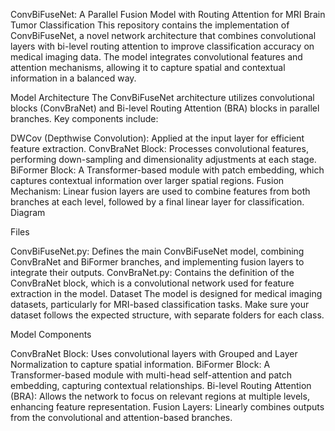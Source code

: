 ConvBiFuseNet: A Parallel Fusion Model with Routing Attention for MRI Brain Tumor Classification
This repository contains the implementation of ConvBiFuseNet, a novel network architecture that combines convolutional layers with bi-level routing attention to improve classification accuracy on medical imaging data. The model integrates convolutional features and attention mechanisms, allowing it to capture spatial and contextual information in a balanced way.


Model Architecture
The ConvBiFuseNet architecture utilizes convolutional blocks (ConvBraNet) and Bi-level Routing Attention (BRA) blocks in parallel branches. Key components include:

DWCov (Depthwise Convolution): Applied at the input layer for efficient feature extraction.
ConvBraNet Block: Processes convolutional features, performing down-sampling and dimensionality adjustments at each stage.
BiFormer Block: A Transformer-based module with patch embedding, which captures contextual information over larger spatial regions.
Fusion Mechanism: Linear fusion layers are used to combine features from both branches at each level, followed by a final linear layer for classification.
Diagram

Files

ConvBiFuseNet.py: Defines the main ConvBiFuseNet model, combining ConvBraNet and BiFormer branches, and implementing fusion layers to integrate their outputs.
ConvBraNet.py: Contains the definition of the ConvBraNet block, which is a convolutional network used for feature extraction in the model.
Dataset
The model is designed for medical imaging datasets, particularly for MRI-based classification tasks. Make sure your dataset follows the expected structure, with separate folders for each class.

Model Components

ConvBraNet Block: Uses convolutional layers with Grouped and Layer Normalization to capture spatial information.
BiFormer Block: A Transformer-based module with multi-head self-attention and patch embedding, capturing contextual relationships.
Bi-level Routing Attention (BRA): Allows the network to focus on relevant regions at multiple levels, enhancing feature representation.
Fusion Layers: Linearly combines outputs from the convolutional and attention-based branches.
